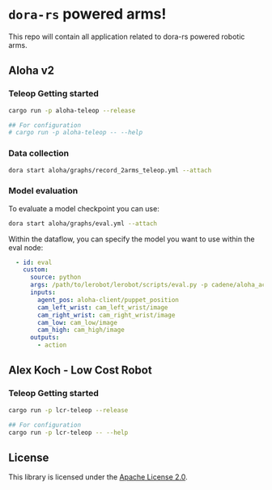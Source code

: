 # `dora-rs` powered arms!

This repo will contain all application related to dora-rs powered robotic arms.

## Aloha v2

### Teleop Getting started

```bash
cargo run -p aloha-teleop --release

## For configuration
# cargo run -p aloha-teleop -- --help
```

### Data collection

```bash
dora start aloha/graphs/record_2arms_teleop.yml --attach
```

### Model evaluation

To evaluate a model checkpoint you can use:

```bash
dora start aloha/graphs/eval.yml --attach
```

Within the dataflow, you can specify the model you want to use within the eval node:
```yaml
  - id: eval
    custom:
      source: python
      args: /path/to/lerobot/lerobot/scripts/eval.py -p cadene/aloha_act_no_state_aloha_v2_static_dora_test_wrist_gripper eval.n_episodes=1 eval.batch_size=1 env.episode_length=20000
      inputs:
        agent_pos: aloha-client/puppet_position
        cam_left_wrist: cam_left_wrist/image
        cam_right_wrist: cam_right_wrist/image
        cam_low: cam_low/image
        cam_high: cam_high/image
      outputs:
        - action
```

## Alex Koch - Low Cost Robot

### Teleop Getting started

```bash
cargo run -p lcr-teleop --release

## For configuration
cargo run -p lcr-teleop -- --help
```

## License

This library is licensed under the [Apache License 2.0](./LICENSE).
